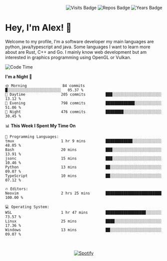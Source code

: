 <p align="right">
  <img src="https://badges.pufler.dev/visits/Alextibtab/Alextibtab" alt="Visits Badge">
  <img src="https://badges.pufler.dev/repos/Alextibtab/" alt="Repos Badge">
  <img src="https://badges.pufler.dev/years/Alextibtab/" alt="Years Badge">
</p>

<h1 align="left">Hey, I'm Alex! 💽 </h1>

Welcome to my profile, I'm a software developer my main languages are python, java/typescript and java. Some languages I want to learn more about are Rust, C++ and Go. I mainly know web development but am interested in graphics programming using OpenGL or Vulkan.

<!--START_SECTION:waka-->
![Code Time](http://img.shields.io/badge/Code%20Time-74%20hrs%2011%20mins-blue)

**I'm a Night 🦉** 

```text
🌞 Morning                84 commits          █░░░░░░░░░░░░░░░░░░░░░░░░   05.37 % 
🌆 Daytime                205 commits         ███░░░░░░░░░░░░░░░░░░░░░░   13.12 % 
🌃 Evening                798 commits         █████████████░░░░░░░░░░░░   51.06 % 
🌙 Night                  476 commits         ████████░░░░░░░░░░░░░░░░░   30.45 % 
```


📊 **This Week I Spent My Time On** 

```text
💬 Programming Languages: 
tmux                     1 hr 9 mins         ████████████░░░░░░░░░░░░░   48.05 % 
Bash                     20 mins             ███░░░░░░░░░░░░░░░░░░░░░░   13.91 % 
jsonc                    15 mins             ███░░░░░░░░░░░░░░░░░░░░░░   10.46 % 
Python                   13 mins             ██░░░░░░░░░░░░░░░░░░░░░░░   09.07 % 
TypeScript               10 mins             ██░░░░░░░░░░░░░░░░░░░░░░░   07.12 % 

🔥 Editors: 
Neovim                   2 hrs 25 mins       █████████████████████████   100.00 % 

💻 Operating System: 
WSL                      1 hr 47 mins        ██████████████████░░░░░░░   73.57 % 
Linux                    25 mins             ████░░░░░░░░░░░░░░░░░░░░░   17.36 % 
Windows                  13 mins             ██░░░░░░░░░░░░░░░░░░░░░░░   09.07 % 
```


<!--END_SECTION:waka-->
&nbsp;<div align="center">
  [![Spotify](https://spotify-now-playing-wine-six.vercel.app/api/spotify?border_color=ffffff)](https://open.spotify.com/user/pmo1v2ejnt42kgp5jar5drtag)
</div>

